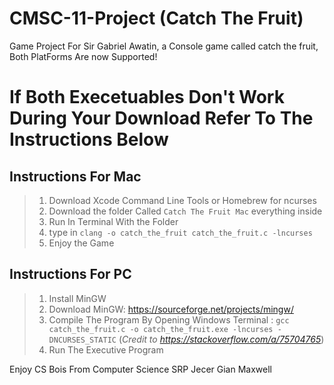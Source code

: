 # CMSC-11-Project (Catch The Fruit)
Game Project For Sir Gabriel Awatin, a Console game called catch the fruit, 
Both PlatForms Are now Supported!

# If Both Execetuables Don't Work During Your Download Refer To The Instructions Below

## Instructions For Mac

> 1. Download Xcode Command Line Tools or Homebrew for ncurses
> 2. Download the folder Called `Catch The Fruit Mac` everything inside
> 3. Run In Terminal With the Folder
> 4. type in `clang -o catch_the_fruit catch_the_fruit.c -lncurses`
> 5. Enjoy the Game

## Instructions For PC

> 1. Install MinGW
> 2. Download MinGW: https://sourceforge.net/projects/mingw/
> 3. Compile The Program By Opening Windows Terminal : `gcc catch_the_fruit.c -o catch_the_fruit.exe -lncurses -DNCURSES_STATIC` (*Credit to https://stackoverflow.com/a/75704765*)
> 5. Run The Executive Program


Enjoy
CS Bois From Computer Science SRP
  Jecer 
  Gian
  Maxwell
